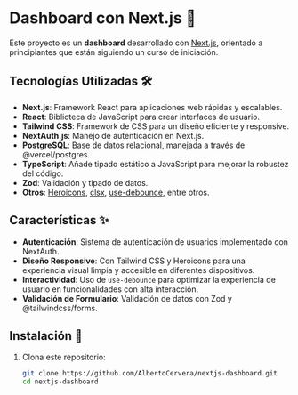 # Dashboard con Next.js 🚀

Este proyecto es un **dashboard** desarrollado con [Next.js](https://nextjs.org/), orientado a principiantes que están siguiendo un curso de iniciación. 

## Tecnologías Utilizadas 🛠

- **Next.js**: Framework React para aplicaciones web rápidas y escalables.
- **React**: Biblioteca de JavaScript para crear interfaces de usuario.
- **Tailwind CSS**: Framework de CSS para un diseño eficiente y responsive.
- **NextAuth.js**: Manejo de autenticación en Next.js.
- **PostgreSQL**: Base de datos relacional, manejada a través de @vercel/postgres.
- **TypeScript**: Añade tipado estático a JavaScript para mejorar la robustez del código.
- **Zod**: Validación y tipado de datos.
- **Otros**: [Heroicons](https://heroicons.com/), [clsx](https://www.npmjs.com/package/clsx), [use-debounce](https://www.npmjs.com/package/use-debounce), entre otros.

## Características ✨

- **Autenticación**: Sistema de autenticación de usuarios implementado con NextAuth.
- **Diseño Responsive**: Con Tailwind CSS y Heroicons para una experiencia visual limpia y accesible en diferentes dispositivos.
- **Interactividad**: Uso de `use-debounce` para optimizar la experiencia de usuario en funcionalidades con alta interacción.
- **Validación de Formulario**: Validación de datos con Zod y @tailwindcss/forms.

## Instalación 🔧

1. Clona este repositorio:
   ```bash
   git clone https://github.com/AlbertoCervera/nextjs-dashboard.git
   cd nextjs-dashboard
